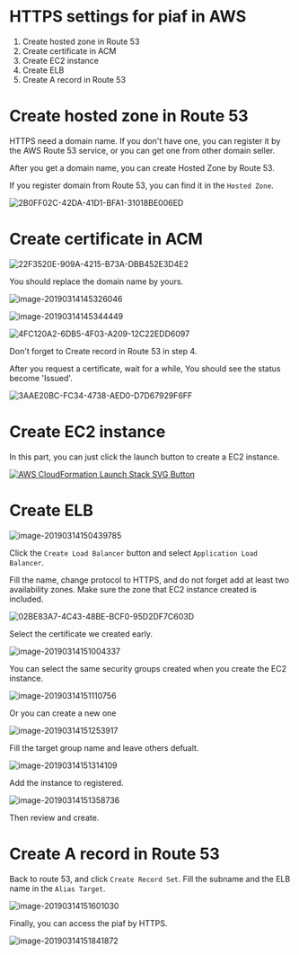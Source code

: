 # HTTPS settings for piaf in AWS


1. Create hosted zone in Route 53 
2. Create certificate in ACM
3. Create EC2 instance
4. Create ELB
5. Create A record in Route 53



# Create hosted zone in Route 53  

HTTPS need a domain name. If you don't have one, you can register it by the AWS Route 53 service, or you can get one from other domain seller. 

After you get a domain name, you can create Hosted Zone by Route 53.

If you register domain from Route 53, you can find it in the `Hosted Zone`. 

![2B0FF02C-42DA-41D1-BFA1-31018BE006ED](https://camo.githubusercontent.com/998dab1eca0e9673ab98d92b65b199cb4e2f96ea/68747470733a2f2f7773332e73696e61696d672e636e2f6c617267652f303036744b665463677931673132397a346c3733726a333131783065673078332e6a7067)



# Create certificate in ACM

![22F3520E-909A-4215-B73A-DBB452E3D4E2](https://camo.githubusercontent.com/e3e0a24d2265728072d9e65220a41d2ddd6b42bb/68747470733a2f2f7773322e73696e61696d672e636e2f6c617267652f303036744b6654636779316731326132653362306a6a3331666c3062683433312e6a7067)

You should replace the domain name by yours.

![image-20190314145326046](https://camo.githubusercontent.com/faf83a9ee1774d92a01de9f69e48ed002c7a827e/68747470733a2f2f7773312e73696e61696d672e636e2f6c617267652f303036744b66546367793167313261336a356d33756a333166393066613077342e6a7067)





![image-20190314145344449](https://camo.githubusercontent.com/874362144a3547629383ad93e1f13831e35d0b82/68747470733a2f2f7773312e73696e61696d672e636e2f6c617267652f303036744b665463677931673132613375736232626a33306b6b3039626a73762e6a7067)



![4FC120A2-6DB5-4F03-A209-12C22EDD6097](https://camo.githubusercontent.com/b75bc07e8d96b796872c697de951ab44d74d04d3/68747470733a2f2f7773342e73696e61696d672e636e2f6c617267652f303036744b665463677931673132613873643730786a3331667630686637646d2e6a7067)



Don't forget to Create record in Route 53 in step 4. 

After you request a certificate, wait for a while, You should see the status become 'Issued'.



![3AAE20BC-FC34-4738-AED0-D7D67929F6FF](https://camo.githubusercontent.com/82528820652678c19ee46ff5a0f07dbfaba31f5e/68747470733a2f2f7773322e73696e61696d672e636e2f6c617267652f303036744b66546367793167313261356a776270726a333136743066387139622e6a7067)

# Create EC2 instance

In this part, you can just click the launch button to create a EC2 instance.

[![AWS CloudFormation Launch Stack SVG Button](https://cdn.rawgit.com/buildkite/cloudformation-launch-stack-button-svg/master/launch-stack.svg)](https://us-east-1.console.aws.amazon.com/cloudformation/home?region=us-east-1#/stacks/create/review?templateURL=https://s3-external-1.amazonaws.com/cf-templates-10vry9l3mp71r-us-east-1/20190732wl-new.templatexloywxxyimi&stackName=piaf)

# Create ELB

![image-20190314150439785](https://camo.githubusercontent.com/158c2fb2957546ed8bb82694497b60b9c7f38aa5/68747470733a2f2f7773332e73696e61696d672e636e2f6c617267652f303036744b6654636779316731326166376a676a746a3330663230337a3734742e6a7067)

Click the `Create Load Balancer` button and select `Application Load Balancer`.

Fill the name, change protocol to HTTPS, and do not forget add at least two availability zones. Make sure the zone that EC2 instance created is included. 

![02BE83A7-4C43-48BE-BCF0-95D2DF7C603D](https://camo.githubusercontent.com/c4cc530aea78e66ea99eab905804cae66ab20a04/68747470733a2f2f7773342e73696e61696d672e636e2f6c617267652f303036744b665463677931673132616861756566736a3330796e306d6e6774732e6a7067)

Select the certificate we created early.

![image-20190314151004337](https://camo.githubusercontent.com/455140fc7b7a22a18e96e5f2aa31d9fd0e7c7722/68747470733a2f2f7773312e73696e61696d672e636e2f6c617267652f303036744b665463677931673132616b75693576366a333071763063303431382e6a7067)

You can select the same security groups created when you create the EC2 instance.

![image-20190314151110756](https://camo.githubusercontent.com/5d029d4fa494420ed077be6b57ab60935d378e7f/68747470733a2f2f7773322e73696e61696d672e636e2f6c617267652f303036744b665463677931673132616c7a796735756a33313272306139676f392e6a7067)

Or you can create a new one

![image-20190314151253917](https://camo.githubusercontent.com/e620c6738ff95f3311edf708b80a949f8b79f565/68747470733a2f2f7773312e73696e61696d672e636e2f6c617267652f303036744b665463677931673132616e736d3931706a333163313062646469652e6a7067)



Fill the target group name and leave others defualt.

![image-20190314151314109](https://camo.githubusercontent.com/f22b99c57ca9b8114683f1501942dcc3cc0874f1/68747470733a2f2f7773322e73696e61696d672e636e2f6c617267652f303036744b665463677931673132616f34797661746a3330716630666a74616d2e6a7067)

Add the instance to registered.

![image-20190314151358736](https://camo.githubusercontent.com/515649dce66466e9cefa730fc1a35a398ecb260d/68747470733a2f2f7773322e73696e61696d672e636e2f6c617267652f303036744b665463677931673132616f777667736f6a333136793066346164672e6a7067)

Then review and create.

# Create A record in Route 53

Back to route 53, and click `Create Record Set`. Fill the subname and the ELB name in the `Alias Target`.

![image-20190314151601030](https://camo.githubusercontent.com/82944e13e1ef3f4015484417a50635c9352dae33/68747470733a2f2f7773312e73696e61696d672e636e2f6c617267652f303036744b665463677931673132617231383931666a33306278306e6d6a746d2e6a7067)

Finally, you can access the piaf by HTTPS.

![image-20190314151841872](https://camo.githubusercontent.com/85dfef30b4b01df5e0d8e339b38e5a31592dd103/68747470733a2f2f7773332e73696e61696d672e636e2f6c617267652f303036744b6654636779316731326174746563636b6a3330716730396d6a73612e6a7067)
